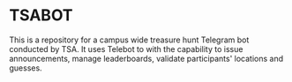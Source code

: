 # TSABOT

This is a repository for a campus wide treasure hunt Telegram bot conducted by TSA. It uses Telebot to with the capability to issue announcements, manage leaderboards, validate participants' locations and guesses.
